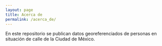 ```yaml
---
layout: page
title: Acerca de
permalink: /acerca_de/
---
```


En este repositorio se publican datos georeferenciados de personas en
situación de calle de la Ciudad de México.
